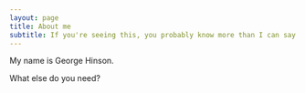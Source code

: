 ```yaml
---
layout: page
title: About me
subtitle: If you're seeing this, you probably know more than I can say here
---
```


My name is George Hinson.

What else do you need?
